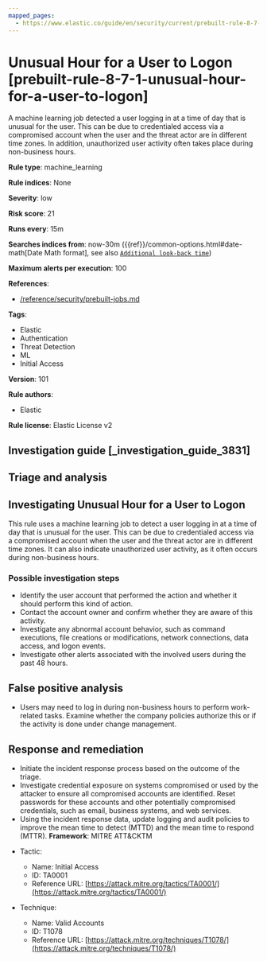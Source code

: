 ```yaml
---
mapped_pages:
  - https://www.elastic.co/guide/en/security/current/prebuilt-rule-8-7-1-unusual-hour-for-a-user-to-logon.html
---
```


# Unusual Hour for a User to Logon [prebuilt-rule-8-7-1-unusual-hour-for-a-user-to-logon]

A machine learning job detected a user logging in at a time of day that is unusual for the user. This can be due to credentialed access via a compromised account when the user and the threat actor are in different time zones. In addition, unauthorized user activity often takes place during non-business hours.

**Rule type**: machine_learning

**Rule indices**: None

**Severity**: low

**Risk score**: 21

**Runs every**: 15m

**Searches indices from**: now-30m ({{ref}}/common-options.html#date-math[Date Math format], see also [`Additional look-back time`](docs-content://solutions/security/detect-and-alert/create-detection-rule.md#rule-schedule))

**Maximum alerts per execution**: 100

**References**:

* [/reference/security/prebuilt-jobs.md](/reference/prebuilt-jobs.md)

**Tags**:

* Elastic
* Authentication
* Threat Detection
* ML
* Initial Access

**Version**: 101

**Rule authors**:

* Elastic

**Rule license**: Elastic License v2

## Investigation guide [_investigation_guide_3831]

## Triage and analysis

## Investigating Unusual Hour for a User to Logon

This rule uses a machine learning job to detect a user logging in at a time of day that is unusual for the user. This can be due to credentialed access via a compromised account when the user and the threat actor are in different time zones. It can also indicate unauthorized user activity, as it often occurs during non-business hours.

### Possible investigation steps

- Identify the user account that performed the action and whether it should perform this kind of action.
- Contact the account owner and confirm whether they are aware of this activity.
- Investigate any abnormal account behavior, such as command executions, file creations or modifications, network connections, data access, and logon events.
- Investigate other alerts associated with the involved users during the past 48 hours.

## False positive analysis

- Users may need to log in during non-business hours to perform work-related tasks. Examine whether the company policies authorize this or if the activity is done under change management.

## Response and remediation

- Initiate the incident response process based on the outcome of the triage.
- Investigate credential exposure on systems compromised or used by the attacker to ensure all compromised accounts are identified. Reset passwords for these accounts and other potentially compromised credentials, such as email, business systems, and web services.
- Using the incident response data, update logging and audit policies to improve the mean time to detect (MTTD) and the mean time to respond (MTTR).
**Framework**: MITRE ATT&CKTM

* Tactic:

    * Name: Initial Access
    * ID: TA0001
    * Reference URL: [https://attack.mitre.org/tactics/TA0001/](https://attack.mitre.org/tactics/TA0001/)

* Technique:

    * Name: Valid Accounts
    * ID: T1078
    * Reference URL: [https://attack.mitre.org/techniques/T1078/](https://attack.mitre.org/techniques/T1078/)



